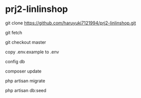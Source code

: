 # prj2-linlinshop
git clone https://github.com/haruyuki7121994/prj2-linlinshop.git

git fetch

git checkout master

copy .env.example to .env

config db

composer update

php artisan migrate

php artisan db:seed

